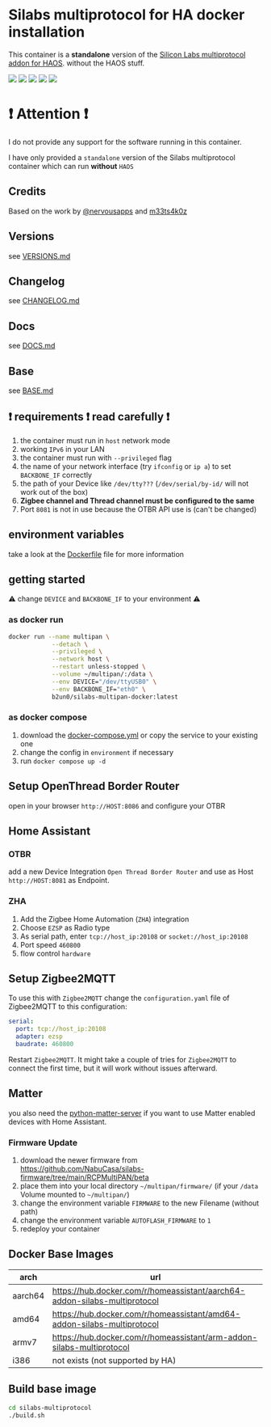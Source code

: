 # Silabs multiprotocol for HA docker installation

This container is a **standalone** version of the [Silicon Labs multiprotocol addon for HAOS](https://skyconnect.home-assistant.io/procedures/enable-multiprotocol/). without the HAOS stuff.

![](https://img.shields.io/github/license/b2un0/silabs-multipan-docker.svg)
![](https://img.shields.io/github/stars/b2un0/silabs-multipan-docker)
![](https://img.shields.io/docker/v/b2un0/silabs-multipan-docker)
![](https://img.shields.io/docker/pulls/b2un0/silabs-multipan-docker.svg)
![](https://img.shields.io/docker/image-size/b2un0/silabs-multipan-docker.svg)

# ❗ Attention ❗

I do not provide any support for the software running in this container.

I have only provided a `standalone` version of the Silabs multiprotocol container which can run **without** `HAOS`

## Credits

Based on the work by [@nervousapps](https://github.com/nervousapps/haDOCKERaddons/tree/master/silabs-multiprotocol/dockerCustom)
and [m33ts4k0z](https://github.com/m33ts4k0z/silabs-multipan-docker)

## Versions

see [VERSIONS.md](VERSIONS.md)

## Changelog

see [CHANGELOG.md](CHANGELOG.md)

## Docs

see [DOCS.md](DOCS.md)

## Base

see [BASE.md](BASE.md)

## ❗ requirements ❗ read carefully ❗

1. the container must run in `host` network mode
2. working `IPv6` in your LAN
3. the container must run with `--privileged` flag
4. the name of your network interface (try `ifconfig` or `ip a`) to set `BACKBONE_IF` correctly
5. the path of your Device like `/dev/tty???` (`/dev/serial/by-id/` will not work out of the box)
6. **Zigbee channel and Thread channel must be configured to the same**
7. Port `8081` is not in use because the OTBR API use is (can't be changed)

## environment variables

take a look at the [Dockerfile](Dockerfile) file for more information

## getting started

⚠️ change `DEVICE` and `BACKBONE_IF` to your environment ⚠️

### as docker run

```bash
docker run --name multipan \
            --detach \
            --privileged \
            --network host \
            --restart unless-stopped \
            --volume ~/multipan/:/data \
            --env DEVICE="/dev/ttyUSB0" \
            --env BACKBONE_IF="eth0" \
            b2un0/silabs-multipan-docker:latest
```

### as docker compose

1. download the [docker-compose.yml](docker-compose.yml) or copy the service to your existing one
2. change the config in `environment` if necessary
3. run `docker compose up -d`

## Setup OpenThread Border Router

open in your browser `http://HOST:8086` and configure your OTBR

## Home Assistant

### OTBR

add a new Device Integration `Open Thread Border Router` and use as Host `http://HOST:8081` as Endpoint.

### ZHA

1. Add the Zigbee Home Automation (`ZHA`) integration
2. Choose `EZSP` as Radio type
3. As serial path, enter `tcp://host_ip:20108` or `socket://host_ip:20108`
4. Port speed `460800`
5. flow control `hardware`

## Setup Zigbee2MQTT

To use this with `Zigbee2MQTT` change the `configuration.yaml` file of Zigbee2MQTT to this configuration:

```yaml
serial:
  port: tcp://host_ip:20108
  adapter: ezsp
  baudrate: 460800
```

Restart `Zigbee2MQTT`.
It might take a couple of tries for `Zigbee2MQTT` to connect the first time, but it will work without issues afterward.

## Matter

you also need the [python-matter-server](https://github.com/home-assistant-libs/python-matter-server) if you want to use Matter enabled devices with Home Assistant.

### Firmware Update

1. download the newer firmware from https://github.com/NabuCasa/silabs-firmware/tree/main/RCPMultiPAN/beta
2. place them into your local directory `~/multipan/firmware/` (if your `/data` Volume mounted to `~/multipan/`)
3. change the environment variable `FIRMWARE` to the new Filename (without path)
4. change the environment variable `AUTOFLASH_FIRMWARE` to `1`
5. redeploy your container

## Docker Base Images

| arch    | url                                                                       |
|---------|---------------------------------------------------------------------------|
| aarch64 | https://hub.docker.com/r/homeassistant/aarch64-addon-silabs-multiprotocol |
| amd64   | https://hub.docker.com/r/homeassistant/amd64-addon-silabs-multiprotocol   |
| armv7   | https://hub.docker.com/r/homeassistant/arm-addon-silabs-multiprotocol     |
| i386    | not exists (not supported by HA)                                          |


## Build base image
```sh
cd silabs-multiprotocol
./build.sh
```
